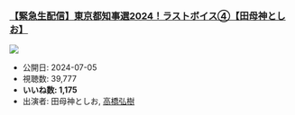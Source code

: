 ### [【緊急生配信】東京都知事選2024！ラストボイス④【田母神としお】](https://www.youtube.com/watch?v=wappac7MfkQ)
[![](https://img.youtube.com/vi/wappac7MfkQ/sddefault.jpg)](https://www.youtube.com/watch?v=wappac7MfkQ)
-   公開日: 2024-07-05
-   視聴数: 39,777
-   **いいね数: 1,175**
-   出演者: 田母神としお, [高橋弘樹](/rehacq_fan/people/高橋弘樹 "wikilink")
